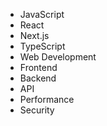 - JavaScript
- React
- Next.js
- TypeScript
- Web Development
- Frontend
- Backend
- API
- Performance
- Security